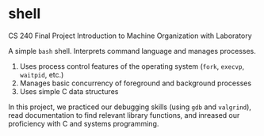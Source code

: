 # shell
CS 240 Final Project
Introduction to Machine Organization with Laboratory

A simple `bash` shell. Interprets command language and manages processes.
  1) Uses process control features of the operating system (`fork`, `execvp`, `waitpid`, etc.)
  2) Manages basic concurrency of foreground and background processes
  3) Uses simple C data structures

In this project, we practiced our debugging skills (using `gdb` and `valgrind`), read documentation to find relevant library functions, and inreased our proficiency with C and systems programming.

